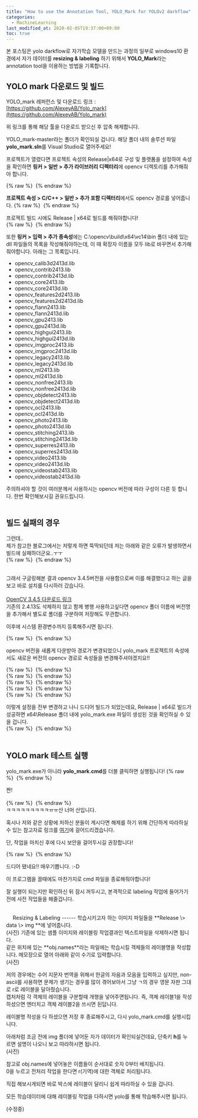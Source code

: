 ```yaml
---
title: "How to use the Annotation Tool, YOLO_Mark for YOLOv2 darkflow"
categories: 
  - MachineLearning
last_modified_at: 2020-02-05T19:37:00+09:00
toc: true
---
```


본 포스팅은 yolo darkflow로 자가학습 모델을 만드는 과정의 일부로 windows10 환경에서 자가 데이터를 **resizing & labeling** 하기 위해서 **YOLO_Mark**라는 annotation tool을 이용하는 방법을 기록합니다.<br/>

YOLO mark 다운로드 및 빌드
------

YOLO_mark 레퍼런스 및 다운로드 링크 : [https://github.com/AlexeyAB/Yolo_mark](https://github.com/AlexeyAB/Yolo_mark)

위 링크를 통해 해당 툴을 다운로드 받으신 후 압축 해제합니다.<br/>

YOLO_mark-master라는 폴더가 확인되실 겁니다. 해당 폴더 내의 솔루션 파일 **yolo_mark.sln**를 Visual Studio로 열어주세요!<br/>

프로젝트가 열렸다면 프로젝트 속성의 Release|x64로 구성 및 플랫폼을 설정하여 속성을 확인하면 **링커 \> 일반 \> 추가 라이브러리 디렉터리**에 opencv 디렉토리를 추가해줘야 합니다.<br/>

{% raw %} <img src="https://ohjinjin.github.io/assets/images/20200203yolomark/capture1.JPG" alt=""> {% endraw %}

**프로젝트 속성 \> C/C\+\+ \> 일반 \> 추가 포함 디렉터리**에서도 opencv 경로를 넣어줍니다.
{% raw %} <img src="https://ohjinjin.github.io/assets/images/20200203yolomark/capture3.JPG" alt=""> {% endraw %}

프로젝트 빌드 시에도 Release | x64로 빌드를 해줘야합니다!<br/>
{% raw %} <img src="https://ohjinjin.github.io/assets/images/20200203yolomark/capture1.JPG" alt=""> {% endraw %}

또한 **링커 \> 입력 \> 추가 종속성**에는 C:\\opencv\\build\\x64\\vc14\\bin 폴더 내에 있는 dll 파일들의 목록을 작성해줘야하는데, 이 때 확장자 이름을 모두 lib로 바꾸면서 추가해줘야합니다. 아래는 그 목록입니다.<br/>
* opencv_calib3d2413d.lib
* opencv_contrib2413.lib
* opencv_contrib2413d.lib
* opencv_core2413.lib
* opencv_core2413d.lib
* opencv_features2d2413.lib
* opencv_features2d2413d.lib
* opencv_flann2413.lib
* opencv_flann2413d.lib
* opencv_gpu2413.lib
* opencv_gpu2413d.lib
* opencv_highgui2413.lib
* opencv_highgui2413d.lib
* opencv_imgproc2413.lib
* opencv_imgproc2413d.lib
* opencv_legacy2413.lib
* opencv_legacy2413d.lib
* opencv_ml2413.lib
* opencv_ml2413d.lib
* opencv_nonfree2413.lib
* opencv_nonfree2413d.lib
* opencv_objdetect2413.lib
* opencv_objdetect2413d.lib
* opencv_ocl2413.lib
* opencv_ocl2413d.lib
* opencv_photo2413.lib
* opencv_photo2413d.lib
* opencv_stitching2413.lib
* opencv_stitching2413d.lib
* opencv_superres2413.lib
* opencv_superres2413d.lib
* opencv_video2413.lib
* opencv_video2413d.lib
* opencv_videostab2413.lib
* opencv_videostab2413d.lib

주의하셔야 할 것이 여러분께서 사용하시는 opencv 버전에 따라 구성이 다른 듯 합니다. 한번 확인해보시길 권유드립니다.<br/><br/>


빌드 실패의 경우
---
그런데..<br/>
제가 참고한 블로그에서는 저렇게 하면 뚝딱되던데 저는 아래와 같은 오류가 발생하면서 빌드에 실패하더군요..ㅜㅜ<br/>
{% raw %} <img src="https://ohjinjin.github.io/assets/images/20200203yolomark/capture4.JPG" alt=""> {% endraw %}

<br/>그래서 구글링해본 결과 opencv 3.4.5버전을 사용함으로써 이를 해결했다고 하는 글을 보고 바로 설치를 다시하러 갔습니다.<br/><br/>
[OpenCV 3.4.5 다운로드 링크](https://sourceforge.net/projects/opencvlibrary/)
<br/>
기존의 2.4.13도 삭제하지 않고 함께 병행 사용하고싶다면 opencv 폴더 이름에 버전명을 추가해서 별도로 폴더를 구분하여 저장해도 무관합니다.<br/>

이후에 시스템 환경변수까지 등록해주시면 됩니다.<br/>

{% raw %} <img src="https://ohjinjin.github.io/assets/images/20200203yolomark/capture5.JPG" alt=""> {% endraw %}


opencv 버전을 새롭게 다운받아 경로가 변경되었으니 yolo_mark 프로젝트의 속성에서도 새로운 버전의 opencv 경로로 속성들을 변경해주셔야겠지요!!<br/>

{% raw %} <img src="https://ohjinjin.github.io/assets/images/20200203yolomark/capture6.JPG" alt=""> {% endraw %}
<br/>
{% raw %} <img src="https://ohjinjin.github.io/assets/images/20200203yolomark/capture7.JPG" alt=""> {% endraw %}
<br/>
{% raw %} <img src="https://ohjinjin.github.io/assets/images/20200203yolomark/capture8.JPG" alt=""> {% endraw %}
<br/>
{% raw %} <img src="https://ohjinjin.github.io/assets/images/20200203yolomark/capture9.JPG" alt=""> {% endraw %}
<br/>
{% raw %} <img src="https://ohjinjin.github.io/assets/images/20200203yolomark/capture10.JPG" alt=""> {% endraw %}
<br/>

이렇게 설정을 전부 변경하고 나니 드디어 빌드가 되었는데요, Release | x64로 빌드가 성공하면 x64\\Release 폴더 내에 yolo_mark.exe 파일이 생성된 것을 확인하실 수 있을 겁니다.<br/>
{% raw %} <img src="https://ohjinjin.github.io/assets/images/20200203yolomark/capture11.JPG" alt=""> {% endraw %}
<br/>
　
<br/>


YOLO mark 테스트 실행
------
yolo_mark.exe가 아니라 **yolo_mark.cmd**를 더블 클릭하면 실행됩니다!
{% raw %} <img src="https://ohjinjin.github.io/assets/images/20200203yolomark/capture12.JPG" alt=""> {% endraw %}
<br/>

짠!<br/><br/>
{% raw %} <img src="https://ohjinjin.github.io/assets/images/20200203yolomark/capture13.JPG" alt=""> {% endraw %}
<br/>
ㅋㅋㅋㅋㅋㅋㅋㅋㅋㅠㅠ산 너머 산입니다.<br/>

혹시나 저와 같은 상황에 처하신 분들이 계시다면 해제를 하기 위해 간단하게 따라하실 수 있는 참고자료 링크를 [여기](https://macsplex.com/31595)에 걸어드리겠습니다.<br/>

단, 작업을 마치신 후에 다시 보안을 걸어두시길 권장합니다!<br/>

{% raw %} <img src="https://ohjinjin.github.io/assets/images/20200203yolomark/capture14.JPG" alt=""> {% endraw %}
<br/>

드디어 됐네요!! 매우기쁩니다. :-D<br/>

이 프로그램을 끌때에도 마찬가지로 cmd 파일을 종료해줘야합니다!<br/>

잘 실행이 되는지만 확인하신 뒤 잠시 꺼두시고, 본격적으로 labeling 작업에 들어가기 전에 사전 작업들을 해줄겁니다.<br/>


<br/>
　
Resizing & Labeling
------
학습시키고자 하는 이미지 파일들을 **Release \> data \> img **에 넣어줍니다.<br/>
(사진)
기존에 있는 샘플 이미지와 레이블링 작업결과인 텍스트파일을 삭제하시면 됩니다.<br/>
같은 위치에 있는 **obj.names**라는 파일에는 학습시킬 객체들의 레이블명을 작성합니다. 메모장으로 열어 아래와 같이 수기로 입력합니다.<br/>
(사진)

저의 경우에는 수어 지문자 번역을 위해서 한글의 자음과 모음을 입력하고 싶지만, non-ascii를 사용하면 문제가 생기는 경우를 많이 겪어보아서 그냥 ㄱ의 경우 영문 자판 그대로 r로 레이블을 달아줬습니다.<br/>
캡처처럼 각 객체의 레이블을 구분할때 개행을 넣어주면됩니다. 즉, 객체 레이블1을 작성하셨으면 엔터치고 객체 레이블2을 쓰시면 된답니다.<br/>

레이블명 작성을 다 하셨으면 저장 후 종료해주시고, 다시 yolo_mark.cmd를 실행시킵니다.<br/>

아래처럼 조금 전에 img 폴더에 넣어둔 자가 데이터가 확인되실건데요, 단축키 **h**를 누르면 설명이 나오니 보고 따라하시면 됩니다.<br/>
(사진)

참고로 obj.names에 넣어놓은 이름들이 순서대로 숫자 0부터 배치됩니다.<br/>
0을 누르고 전처리 작업을 한다면 r(기역)에 대한 객체로 처리됩니다.<br/>

직접 해보시게되면 바로 박스에 레이블이 달리니 쉽게 따라하실 수 있을 겁니다.<br/>

모든 학습데이터에 대해 레이블링 작업을 다하시면 yolo를 통해 학습해주시면 됩니다.<br/>

(수정중)